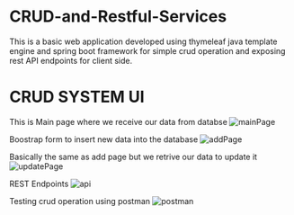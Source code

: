 # CRUD-and-Restful-Services
This is a basic web application developed using thymeleaf java template engine and spring boot framework for simple crud operation and exposing rest API endpoints for client side.

# CRUD SYSTEM UI

This is Main page where we receive our data from databse
![mainPage](https://user-images.githubusercontent.com/106381212/192295375-d52801ed-d16a-4dc7-be5b-3580fd022524.png)

Boostrap form to insert new data into the database
![addPage](https://user-images.githubusercontent.com/106381212/192296262-0d34f359-0049-4a75-93f1-f63082702805.png)

Basically the same as add page but we retrive our data to update it
![updatePage](https://user-images.githubusercontent.com/106381212/192296289-28514be5-7dfa-4b67-9360-71e1920845b4.png)


REST Endpoints
![api](https://user-images.githubusercontent.com/106381212/192295802-ac25d0b8-5936-46ed-8550-467168309b4e.png)

Testing crud operation using postman
![postman](https://user-images.githubusercontent.com/106381212/192297246-fffeb174-cc8a-4a8b-85f5-1a6115a995f4.png)
